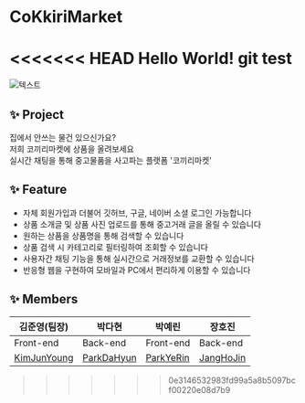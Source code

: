 # CoKkiriMarket

<<<<<<< HEAD
Hello World!
git test
=======
![텍스트](https://imagedelivery.net/BOKuAiJyROlMLXwCcBYMqQ/f5ab4698-2d26-40ed-17d8-b2e00f57dc00/public)

## ✨ Project

집에서 안쓰는 물건 있으신가요?  
저희 코끼리마켓에 상품을 올려보세요  
실시간 채팅을 통해 중고물품을 사고파는 플랫폼 '코끼리마켓'

## ✨ Feature

- 자체 회원가입과 더불어 깃허브, 구글, 네이버 소셜 로그인 가능합니다
- 상품 소개글 및 상품 사진 업로드를 통해 중고거래 글을 올릴 수 있습니다
- 원하는 상품을 상품명을 통해 검색할 수 있습니다
- 상품 검색 시 카테고리로 필터링하여 조회할 수 있습니다
- 사용자간 채팅 기능을 통해 실시간으로 거래정보를 교환할 수 있습니다 
- 반응형 웹을 구현하여 모바일과 PC에서 편리하게 이용할 수 있습니다

## ✨ Members

|김준영(팀장)|박다현|박예린|장호진|
---|---|---|---
|Front-end|Back-end|Front-end|Back-end|
|<a href="https://github.com/candymask0712">KimJunYoung</a>|<a href="https://github.com/dahyeon11">ParkDaHyun</a>|<a href="https://github.com/candymask0712">ParkYeRin</a>|<a href="https://github.com/candymask0712">JangHoJin</a>|
>>>>>>> 0e3146532983fd99a5a8b5097bcf00220e08d7b9
